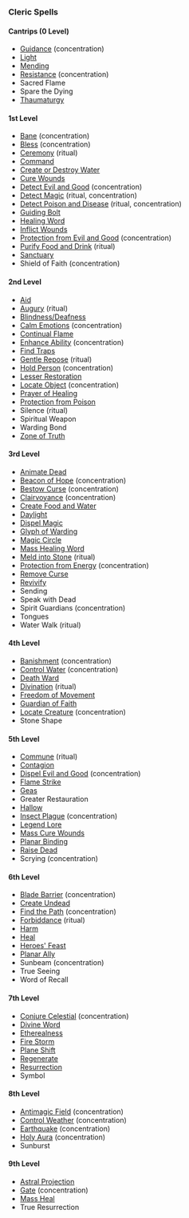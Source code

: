 ### Cleric Spells
<!-- Since Clerics have ritual casting, all ritual spells are marked as such. -->

#### Cantrips (0 Level)

- [Guidance](#Guidance_guidance) (concentration)
- [Light](#Light_light)
- [Mending](#Mending_mending)
- [Resistance](#Resistance_resistance) (concentration)
- Sacred Flame
- Spare the Dying
- [Thaumaturgy](#Thaumaturgy_thaumaturgy)

#### 1st Level

- [Bane](#Bane_bane) (concentration)
- [Bless](#Bless_bless) (concentration)
- [Ceremony](#Ceremony_ceremony) (ritual)
- [Command](#Command_command)
- [Create or Destroy Water](#Create_or_Destroy_Water_create_or_destroy_water)
- [Cure Wounds](#Cure_Wounds_cure_wounds)
- [Detect Evil and Good](#Detect_Evil_and_Good_detect_evil_and_good) (concentration)
- [Detect Magic](#Detect_Magic_detect_magic) (ritual, concentration)
- [Detect Poison and Disease](#Detect_Poison_and_Disease_detect_poison_and_disease) (ritual, concentration)
- [Guiding Bolt](#Guiding_Bolt_guiding_bolt)
- [Healing Word](#Healing_Word_healing_word)
- [Inflict Wounds](#Inflict_Wounds_inflict_wounds)
- [Protection from Evil and Good](#Protection_from_Evil_and_Good_protection_from_evil_and_good) (concentration)
- [Purify Food and Drink](#Purify_Food_and_Drink_purify_food_and_drink) (ritual)
- [Sanctuary](#Sanctuary_sanctuary)
- Shield of Faith (concentration)

#### 2nd Level

- [Aid](#Aid_aid)
- [Augury](#Augury_augury) (ritual)
- [Blindness/Deafness](#Blindness_Deafness_blindnessdeafness)
- [Calm Emotions](#Calm_Emotions_calm_emotions) (concentration)
- [Continual Flame](#Continual_Flame_continual_flame)
- [Enhance Ability](#Enhance_Ability_enhance_ability) (concentration)
- [Find Traps](#Find_Traps_find_traps)
- [Gentle Repose](#Gentle_Repose_gentle_repose) (ritual)
- [Hold Person](#Hold_Person_hold_person) (concentration)
- [Lesser Restoration](#Lesser_Restoration_lesser_restoration)
- [Locate Object](#Locate_Object_locate_object) (concentration)
- [Prayer of Healing](#Prayer_of_Healing_prayer_of_healing)
- [Protection from Poison](#Protection_from_Poison_protection_from_poison)
- Silence (ritual)
- Spiritual Weapon
- Warding Bond
- [Zone of Truth](#Zone_of_Truth_zone_of_truth)

#### 3rd Level

- [Animate Dead](#Animate_Dead_animate_dead)
- [Beacon of Hope](#Beacon_of_Hope_beacon_of_hope) (concentration)
- [Bestow Curse](#Bestow_Curse_bestow_curse) (concentration)
- [Clairvoyance](#Clairvoyance_clairvoyance) (concentration)
- [Create Food and Water](#Create_Food_and_Water_create_food_and_water)
- [Daylight](#Daylight_daylight)
- [Dispel Magic](#Dispel_Magic_dispel_magic)
- [Glyph of Warding](#Glyph_of_Warding_glyph_of_warding)
- [Magic Circle](#Magic_Circle_magic_circle)
- [Mass Healing Word](#Mass_Healing_Word_mass_healing_word)
- [Meld into Stone](#Meld_into_Stone_meld_into_stone) (ritual)
- [Protection from Energy](#Protection_from_Energy_protection_from_energy) (concentration)
- [Remove Curse](#Remove_Curse_remove_curse)
- [Revivify](#Revivify_revivify)
- Sending
- Speak with Dead
- Spirit Guardians (concentration)
- Tongues
- Water Walk (ritual)

#### 4th Level

- [Banishment](#Banishment_banishment) (concentration)
- [Control Water](#Control_Water_control_water) (concentration)
- [Death Ward](#Death_Ward_death_ward)
- [Divination](#Divination_divination) (ritual)
- [Freedom of Movement](#Freedom_of_Movement_freedom_of_movement)
- [Guardian of Faith](#Guardian_of_Faith_guardian_of_faith)
- [Locate Creature](#Locate_Creature_locate_creature) (concentration)
- Stone Shape

#### 5th Level

- [Commune](#Commune_commune) (ritual)
- [Contagion](#Contagion_contagion)
- [Dispel Evil and Good](#Dispel_Evil_and_Good_dispel_evil_and_good) (concentration)
- [Flame Strike](#Flame_Strike_flame_strike)
- [Geas](#Geas_geas)
- Greater Restauration
- [Hallow](#Hallow_hallow)
- [Insect Plague](#Insect_Plague_insect_plague) (concentration)
- [Legend Lore](#Legend_Lore_legend_lore)
- [Mass Cure Wounds](#Mass_Cure_Wounds_mass_cure_wounds)
- [Planar Binding](#Planar_Binding_planar_binding)
- [Raise Dead](#Raise_Dead_raise_dead)
- Scrying (concentration)

#### 6th Level

- [Blade Barrier](#Blade_Barrier_blade_barrier) (concentration)
- [Create Undead](#Create_Undead_create_undead)
- [Find the Path](#Find_the_Path_find_the_path) (concentration)
- [Forbiddance](#Forbiddance_forbiddance) (ritual)
- [Harm](#Harm_harm)
- [Heal](#Heal_heal)
- [Heroes' Feast](#Heroes_Feast_heroes_feast)
- [Planar Ally](#Planar_Ally_planar_ally)
- Sunbeam (concentration)
- True Seeing
- Word of Recall

#### 7th Level

- [Conjure Celestial](#Conjure_Celestial_conjure_celestial) (concentration)
- [Divine Word](#Divine_Word_divine_word)
- [Etherealness](#Etherealness_etherealness)
- [Fire Storm](#Fire_Storm_fire_storm)
- [Plane Shift](#Plane_Shift_plane_shift)
- [Regenerate](#Regenerate_regenerate)
- [Resurrection](#Resurrection_resurrection)
- Symbol

#### 8th Level

- [Antimagic Field](#Antimagic_Field_antimagic_field) (concentration)
- [Control Weather](#Control_Weather_control_weather) (concentration)
- [Earthquake](#Earthquake_earthquake) (concentration)
- [Holy Aura](#Holy_Aura_holy_aura) (concentration)
- Sunburst

#### 9th Level

- [Astral Projection](#Astral_Projection_astral_projection)
- [Gate](#Gate_gate) (concentration)
- [Mass Heal](#Mass_Heal_mass_heal)
- True Resurrection
